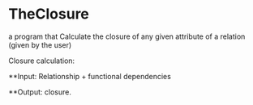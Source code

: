 # TheClosure
a program that Calculate the closure of any given attribute of a relation (given by the user)

 Closure calculation:

**Input:
Relationship + functional dependencies

**Output:
closure.
